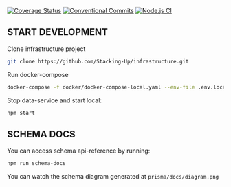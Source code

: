 [![Coverage Status](https://coveralls.io/repos/github/Stacking-Up/data-service/badge.svg?branch=main)](https://coveralls.io/github/Stacking-Up/data-service?branch=main)
[![Conventional Commits](https://img.shields.io/badge/Conventional%20Commits-1.0.0-green.svg)](https://conventionalcommits.org)
[![Node.js CI](https://github.com/Stacking-Up/data-service/actions/workflows/nodejs.yaml/badge.svg)](https://github.com/Stacking-Up/data-service/actions/workflows/nodejs.yaml)

## START DEVELOPMENT

Clone infrastructure project
```bash
git clone https://github.com/Stacking-Up/infrastructure.git
```

Run docker-compose
```bash
docker-compose -f docker/docker-compose-local.yaml --env-file .env.local up -d
```
Stop data-service and start local:
```bash
npm start
```

## SCHEMA DOCS

You can access schema api-reference by running:
```bash
npm run schema-docs
```
You can watch the schema diagram generated at `prisma/docs/diagram.png`